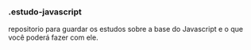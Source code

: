 ### .estudo-javascript
repositorio para guardar os estudos sobre a base do Javascript e o que você poderá fazer com ele. 
